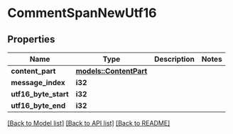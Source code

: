 # CommentSpanNewUtf16

## Properties

Name | Type | Description | Notes
------------ | ------------- | ------------- | -------------
**content_part** | [**models::ContentPart**](ContentPart.md) |  | 
**message_index** | **i32** |  | 
**utf16_byte_start** | **i32** |  | 
**utf16_byte_end** | **i32** |  | 

[[Back to Model list]](../README.md#documentation-for-models) [[Back to API list]](../README.md#documentation-for-api-endpoints) [[Back to README]](../README.md)


